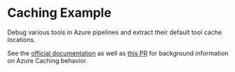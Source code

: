 # Caching Example

Debug various tools in Azure pipelines and extract their default tool cache
locations.

See the [official documentation](https://learn.microsoft.com/en-us/azure/devops/pipelines/release/caching?view=azure-devops&tabs=bundler)
as well as [this PR](https://github.com/MicrosoftDocs/azure-devops-docs/pull/13411) for background information on Azure Caching behavior.
